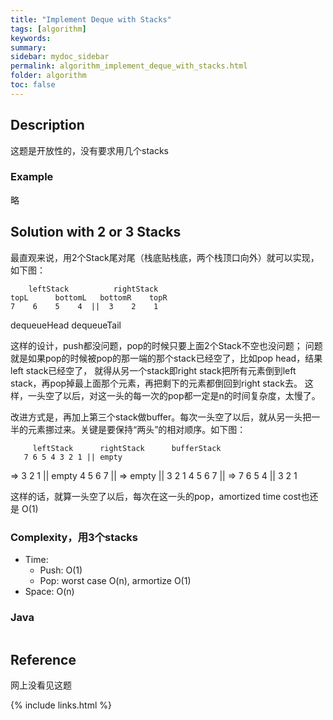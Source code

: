 ```yaml
---
title: "Implement Deque with Stacks"
tags: [algorithm]
keywords:
summary:
sidebar: mydoc_sidebar
permalink: algorithm_implement_deque_with_stacks.html
folder: algorithm
toc: false
---
```


## Description
这题是开放性的，没有要求用几个stacks

### Example
略

## Solution with 2 or 3 Stacks
最直观来说，用2个Stack尾对尾（栈底贴栈底，两个栈顶口向外）就可以实现，如下图：

        leftStack          rightStack
    topL      bottomL   bottomR    topR
    7    6    5    4  ||  3    2    1  
dequeueHead                        dequeueTail

这样的设计，push都没问题，pop的时候只要上面2个Stack不空也没问题；
问题就是如果pop的时候被pop的那一端的那个stack已经空了，比如pop head，结果left stack已经空了，
就得从另一个stack即right stack把所有元素倒到left stack，再pop掉最上面那个元素，再把剩下的元素都倒回到right stack去。
这样，一头空了以后，对这一头的每一次的pop都一定是n的时间复杂度，太慢了。

改进方式是，再加上第三个stack做buffer。每次一头空了以后，就从另一头把一半的元素挪过来。关键是要保持“两头”的相对顺序。如下图：

         leftStack      rightStack      bufferStack
       7 6 5 4 3 2 1 || empty       
   =>          3 2 1 || empty            4 5 6 7 ||
   =>          empty || 3 2 1            4 5 6 7 ||
   =>        7 6 5 4 || 3 2 1          
   
这样的话，就算一头空了以后，每次在这一头的pop，amortized time cost也还是 O(1)

### Complexity，用3个stacks
* Time: 
  * Push: O(1)
  * Pop: worst case O(n), armortize O(1)
* Space: O(n)

### Java
```java

```

## Reference
网上没看见这题

{% include links.html %}
